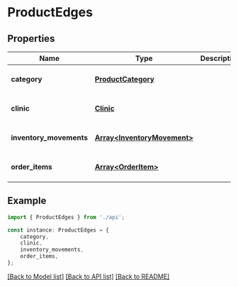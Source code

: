 # ProductEdges


## Properties

Name | Type | Description | Notes
------------ | ------------- | ------------- | -------------
**category** | [**ProductCategory**](ProductCategory.md) |  | [optional] [default to undefined]
**clinic** | [**Clinic**](Clinic.md) |  | [optional] [default to undefined]
**inventory_movements** | [**Array&lt;InventoryMovement&gt;**](InventoryMovement.md) |  | [optional] [default to undefined]
**order_items** | [**Array&lt;OrderItem&gt;**](OrderItem.md) |  | [optional] [default to undefined]

## Example

```typescript
import { ProductEdges } from './api';

const instance: ProductEdges = {
    category,
    clinic,
    inventory_movements,
    order_items,
};
```

[[Back to Model list]](../README.md#documentation-for-models) [[Back to API list]](../README.md#documentation-for-api-endpoints) [[Back to README]](../README.md)
